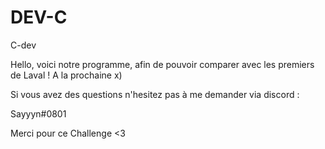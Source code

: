 # DEV-C
C-dev

Hello, voici notre programme, afin de pouvoir comparer avec les premiers de Laval ! A la prochaine x)

Si vous avez des questions n'hesitez pas à me demander via discord :

Sayyyn#0801

Merci pour ce Challenge <3
